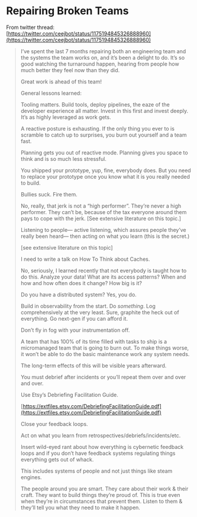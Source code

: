 # Repairing Broken Teams

From twitter thread: [https://twitter.com/ceejbot/status/1175194845326888960](https://twitter.com/ceejbot/status/1175194845326888960)

> I’ve spent the last 7 months repairing both an engineering team and the systems the team works on, and it’s been a delight to do. It’s so good watching the turnaround happen, hearing from people how much better they feel now than they did.
>
> Great work is ahead of this team!
>
> General lessons learned:
>
> Tooling matters. Build tools, deploy pipelines, the eaze of the developer experience all matter. Invest in this first and invest deeply. It’s as highly leveraged as work gets.
>
> A reactive posture is exhausting. If the only thing you ever to is scramble to catch up to surprises, you burn out yourself and a team fast.
>
> Planning gets you out of reactive mode. Planning gives you space to think and is so much less stressful.
>
> You shipped your prototype, yup, fine, everybody does. But you need to replace your prototype once you know what it is you really needed to build.
>
> Bullies suck. Fire them.
>
> No, really, that jerk is not a “high performer”. They’re never a high performer. They can’t be, because of the tax everyone around them pays to cope with the jerk. \[See extensive literature on this topic.\]
>
> Listening to people— active listening, which assures people they’ve really been heard— then acting on what you learn \(this is the secret.\)
>
> \[see extensive literature on this topic\]
>
> I need to write a talk on How To Think about Caches.
>
> No, seriously, I learned recently that not everybody is taught how to do this. Analyze your data! What are its access patterns? When and how and how often does it change? How big is it?
>
> Do you have a distributed system? Yes, you do.
>
> Build in observability from the start. Do _something_. Log comprehensively at the very least. Sure, graphite the heck out of everything. Go next-gen if you can afford it.
>
> Don’t fly in fog with your instrumentation off.
>
> A team that has 100% of its time filled with tasks to ship is a micromanaged team that is going to burn out. To make things worse, it won’t be able to do the basic maintenance work any system needs.
>
> The long-term effects of this will be visible years afterward.
>
> You must debrief after incidents or you’ll repeat them over and over and over.
>
> Use Etsy’s Debriefing Facilitation Guide.
>
> [https://extfiles.etsy.com/DebriefingFacilitationGuide.pdf](https://extfiles.etsy.com/DebriefingFacilitationGuide.pdf)
>
> Close your feedback loops.
>
> Act on what you learn from retrospectives/debriefs/incidents/etc.
>
> Insert wild-eyed rant about how everything is cybernetic feedback loops and if you don’t have feedback systems regulating things everything gets out of whack.
>
> This includes systems of people and not just things like steam engines.
>
> The people around you are smart. They care about their work & their craft. They want to build things they’re proud of. This is true even when they’re in circumstances that prevent them. Listen to them & they’ll tell you what they need to make it happen.

